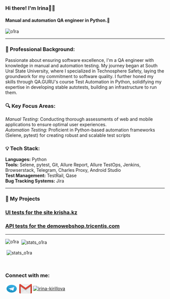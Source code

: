 [//]: # (<img src="header.png" alt="Привет">)
<h3>Hi there! I'm Irina🙋‍♀️</h3>
<h4 align="left"> Manual and automation QA engineer in Python.🐍 </h4>

<p align="left"> <img src ="https://komarev.com/ghpvc/?username=o1ra&label=Profile%20views&color=0e75b6&style=flat" alt="o1ra" /> </p>

---

<h3 align="left"> 🚀 Professional Background: </h3>

Passionate about ensuring software excellence, I'm a QA engineer with knowledge in manual and automation testing. My journey began at South Ural State University, where I specialized in Technosphere Safety, laying the groundwork for my commitment to software quality.
I further honed my skills through QA.GURU's course Test Automation  in Python, solidifying my expertise in developing stable autotests, building an infrastructure to run them.

<h3 align="left"> 🔍 Key Focus Areas: </h3>

_Manual Testing:_ Conducting thorough assessments of web and mobile applications to ensure optimal user experiences.\
_Automation Testing:_ Proficient in Python-based automation frameworks (Selene, pytest) for creating robust and scalable test scripts 

<h3 align="left"> 💡 Tech Stack: </h3>

**Languages:** Python\
**Tools:** Selene, pytest, Git, Allure Report, Allure TestOps, Jenkins, Browserstack, Telegram, Charles Proxy, Android Studio\
**Test Management:** TestRail, Qase\
**Bug Tracking Systems:** Jira


[//]: # ()
[//]: # (<p align="left">)

[//]: # (	<a href="https://www.python.org" target="_blank" rel="noreferrer"> <img src="https://raw.githubusercontent.com/devicons/devicon/master/icons/python/python-original.svg" alt="python" width="40" height="40"/> </a>)

[//]: # (	<a href="https://pytest.org/en/latest/"><img title="Pytest" src="logo/Pytest.svg" width="50px"/></a>)

[//]: # (	<a href="https://github.com/yashaka/selene"><img title="Selene" src="logo/Selene.png" width="50px"/></a>)

[//]: # (	<a href="https://allurereport.org/"><img title="Allure_Report" src="logo/Allure_Report.svg" width="50px"/></a>)

[//]: # (	<a href="https://qameta.io/"><img title="Allure Test Ops" src="logo/AllureTestOps.svg" width="50px"/></a>)

[//]: # (    <a href="https://www.elastic.co" target="_blank" rel="noreferrer"> <img src="https://www.vectorlogo.zone/logos/elastic/elastic-icon.svg" alt="elasticsearch" width="40" height="40"/> </a>)

[//]: # (    <a href="https://www.jenkins.io/"><img title="Jenkins" src="logo/Jenkins.svg" width="50px"/></a>)

[//]: # (	<a href="https://www.browserstack.com/"><img title="Browserstack" src="logo/Browserstack.svg" width="50px"/></a>)

[//]: # (    <a href="https://www.atlassian.com/ru/software/jira"><img title="Jira" src="logo/Jira.svg" width="50px"/></a>)

[//]: # (    <a href="https://telegram.org/"><img title="Telegram" src="logo/Telegram.svg" width="50px"/></a>)

[//]: # (    <a href="https://developer.android.com/studio"><img title="Android Studio" src="logo/android-studio.png" width="50px"/></a>)

[//]: # (</p>)

[//]: # (<h3 align="left"> 💻 Projects: </h3>)

[//]: # ()
[//]: # (Currently contributing to Kid Security, applying my skills in manual testing.)

---

<h3 align="left"> 📑 My Projects </h3>

### [UI tests for the site krisha.kz](https://github.com/o1ra/krisha)

### [API tests for the demowebshop.tricentis.com](https://github.com/o1ra/demo_web_shop)


---


<p><img align="left" src="http://github-profile-summary-cards.vercel.app/api/cards/repos-per-language?username=o1ra&theme=default" alt="o1ra" /></p>

<p>&nbsp; <img align="center" src="http://github-profile-summary-cards.vercel.app/api/cards/stats?username=o1ra&theme=github" alt="stats_o1ra" /></p> 

<p>&nbsp;<img align="center" src="http://github-profile-summary-cards.vercel.app/api/cards/profile-details?username=o1ra&theme=default" alt="stats_o1ra"/></p>&nbsp;

<h3 align="left">Connect with me:</h3>
<p align="left">
<a href="https://t.me/o11ra" target="blank"><img align="center" src="logo/Telegram.svg" alt="irina-kirillova" height="30" width="40" /></a>
<a href="mailto:irinakirillova.qa@gmail.com" target="blank"> <img align="center" src="logo/gmail.png" height="30" width="40" title="My Gmail"></a>
<a href="https://linkedin.com/in/irina-kirillova" target="blank"><img align="center" src="https://raw.githubusercontent.com/rahuldkjain/github-profile-readme-generator/master/src/images/icons/Social/linked-in-alt.svg" alt="irina-kirillova" height="30" width="40" /></a>
</p>
